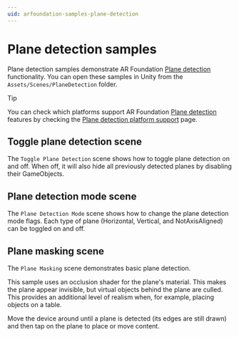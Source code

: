 ```yaml
---
uid: arfoundation-samples-plane-detection
---
```

# Plane detection samples

Plane detection samples demonstrate AR Foundation [Plane detection](xref:arfoundation-plane-detection) functionality. You can open these samples in Unity from the `Assets/Scenes/PlaneDetection` folder.

> [!TIP]
> You can check which platforms support AR Foundation [Plane detection](xref:arfoundation-plane-detection) features by checking the [Plane detection platform support](xref:arfoundation-plane-platform-support) page.

## Toggle plane detection scene

The `Toggle Plane Detection` scene shows how to toggle plane detection on and off. When off, it will also hide all previously detected planes by disabling their GameObjects.

## Plane detection mode scene

The `Plane Detection Mode` scene shows how to change the plane detection mode flags. Each type of plane (Horizontal, Vertical, and NotAxisAligned) can be toggled on and off.

## Plane masking scene

The `Plane Masking` scene demonstrates basic plane detection.

This sample uses an occlusion shader for the plane's material. This makes the plane appear invisible, but virtual objects behind the plane are culled. This provides an additional level of realism when, for example, placing objects on a table.

Move the device around until a plane is detected (its edges are still drawn) and then tap on the plane to place or move content.
